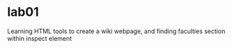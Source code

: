 # lab01
Learning HTML tools to create a wiki webpage, and finding faculties section within inspect element
